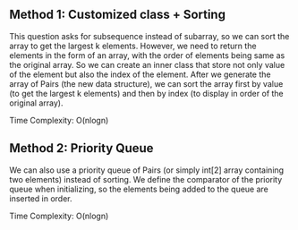 ## Method 1: Customized class + Sorting

This question asks for subsequence instead of subarray, so we can sort the array to get the largest k elements. However, we need to return the elements in the form of an array, with the order of elements being same as the original array. So we can create an inner class that store not only value of the element but also the index of the element. After we generate the array of Pairs (the new data structure), we can sort the array first by value (to get the largest k elements) and then by index (to display in order of the original array).

Time Complexity: O(nlogn)

## Method 2: Priority Queue

We can also use a priority queue of Pairs (or simply int[2] array containing two elements) instead of sorting. We define the comparator of the priority queue when initializing, so the elements being added to the queue are inserted in order.

Time Complexity: O(nlogn)
